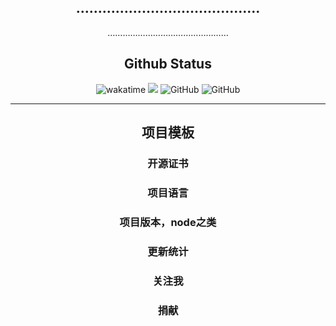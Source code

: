 <p align="center">

</p>

<h2 align="center">……………………………………</h2>
 <p align="center">…………………………………………</p>



<div align="center">

<div href="https://wakatime.com/badge/user/2e3dbad1-9754-4463-8b48-badfed379466/project/ae6f11dd-8983-4dd4-8b5c-1d5761184d46"/>

</div>

## Github Status

<img src="https://wakatime.com/badge/user/2e3dbad1-9754-4463-8b48-badfed379466/project/ae6f11dd-8983-4dd4-8b5c-1d5761184d46.svg" alt="wakatime">
<img src="https://img.shields.io/github/commit-activity/w/wo1261931780/st-java.github.io?logoColor=%56ccf2&style=flat-square" >
<img src="https://img.shields.io/github/license/wo1261931780/st-java.github.io?style=flat-square" alt="GitHub"/>
<img src="https://img.shields.io/github/last-commit/wo1261931780/st-java.github.io?style=flat-square" alt="GitHub"/>

---

## 项目模板

### 开源证书

### 项目语言

### 项目版本，node之类

### 更新统计

### 关注我

### 捐献

